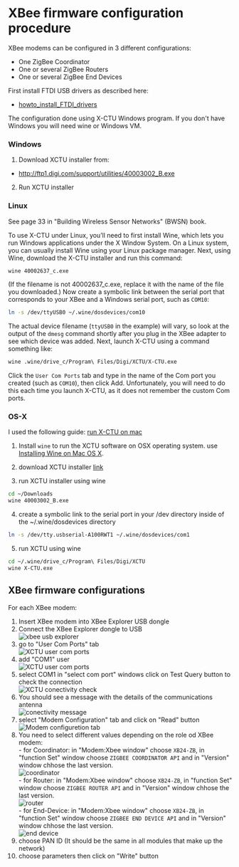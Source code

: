 # XBee firmware configuration procedure

XBee modems can be configured in 3 different configurations:
- One ZigBee Coordinator
- One or several ZigBee Routers
- One or several ZigBee End Devices

First install FTDI USB drivers as described here:
- [howto_install_FTDI_drivers](https://github.com/zadata/mqtt-sn-arduino/blob/master/doc/howto_install_FTDI_drivers.md)

The configuration done using X-CTU Windows program.
If you don't have Windows you will need wine or Windows VM.

### Windows

1. Download XCTU installer from:
- http://ftp1.digi.com/support/utilities/40003002_B.exe
2. Run XCTU installer


### Linux

See page 33 in "Building Wireless Sensor Networks" (BWSN) book.

To use X-CTU under Linux, you’ll need to first install Wine, which lets you run Windows applications 
under the X Window System. On a Linux system, you can usually install Wine using your Linux package manager.
Next, using Wine, download the X-CTU installer and run this command:

``` bash
wine 40002637_c.exe
```

(If the filename is not 40002637_c.exe, replace it with the name of the file you downloaded.)
Now create a symbolic link between the serial port that corresponds to your XBee and a Windows serial port, 
such as `COM10`:

``` bash
ln -s /dev/ttyUSB0 ~/.wine/dosdevices/com10
```

The actual device filename (`ttyUSB0` in the example) will vary, so look at the output of the `dmesg` command shortly after you plug in the XBee adapter to see which device was added.
Next, launch X-CTU using a command something like:

``` bash
wine .wine/drive_c/Program\ Files/Digi/XCTU/X-CTU.exe
```

Click the `User Com Ports` tab and type in the name of the Com port you created (such as `COM10`), then click Add. Unfortunately, you will need to do this each time you launch X-CTU, as it does not remember the custom Com ports.


### OS-X
I used the following guide:
[run X-CTU on mac](http://sentman.com/users/james/weblog/bd1c5)

1. Install `wine` to run the XCTU software on OSX operating system. 
use [Installing Wine on Mac OS X](http://www.davidbaumgold.com/tutorials/wine-mac).

2. download XCTU installer [link](http://ftp1.digi.com/support/utilities/40003002_B.exe)

3. run XCTU installer using wine
``` bash
cd ~/Downloads
wine 40003002_B.exe
```

4. create a symbolic link to the serial port in your /dev directory inside of the ~/.wine/dosdevices directory
``` bash
ln -s /dev/tty.usbserial-A100RWT1 ~/.wine/dosdevices/com1
```

5. run XCTU using wine
``` bash
cd ~/.wine/drive_c/Program\ Files/Digi/XCTU
wine X-CTU.exe
```


## XBee firmware configurations

For each XBee modem:  
  1. Insert XBee modem into XBee Explorer USB dongle  
  2. Connect the XBee Explorer dongle to USB  
![xbee usb explorer](https://github.com/zadata/mqtt-sn-arduino/raw/master/doc/images/XCTU_screen_shots/XBEE_USB_EXPLORERE.png "todo")  
  3. go to "User Com Ports" tab  
![XCTU user com ports](https://github.com/zadata/mqtt-sn-arduino/raw/master/doc/images/XCTU_screen_shots/XCTU-1.png "todo")  
  4. add "COM1" user  
![XCTU user com ports](https://github.com/zadata/mqtt-sn-arduino/raw/master/doc/images/XCTU_screen_shots/XCTU-2.png "todo")  
  5. select COM1 in "select com port" windows click on Test Query button to check the connection  
![XCTU conectivity check](https://github.com/zadata/mqtt-sn-arduino/raw/master/doc/images/XCTU_screen_shots/XCTU-3.png "todo")  
  6. You should see a message with the details of the communications antenna  
![conectivity message](https://github.com/zadata/mqtt-sn-arduino/raw/master/doc/images/XCTU_screen_shots/XCTU-4.png "todo")    
  7. select "Modem Configuration" tab and click on "Read" button  
![Modem configuretion tab](https://github.com/zadata/mqtt-sn-arduino/raw/master/doc/images/XCTU_screen_shots/XCTU-5.png "todo")  
  8. You need to select different values depending on the role od XBee modem:  
    - for Coordinator: in "Modem:Xbee window" choose `XB24-ZB`, in "function Set" window choose `ZIGBEE COORDINATOR API` and in "Version" window chhose the last version.  
    ![coordinator](https://github.com/zadata/mqtt-sn-arduino/raw/master/doc/images/XCTU_screen_shots/XCTU-6.png "todo")  
    - for Router: in "Modem:Xbee window" choose `XB24-ZB`, in "function Set" window choose `ZIGBEE ROUTER API` and in "Version" window chhose the last version.  
    ![router](https://github.com/zadata/mqtt-sn-arduino/raw/master/doc/images/XCTU_screen_shots/XCTU-7.png "todo")  
    - for End-Device: in "Modem:Xbee window" choose `XB24-ZB`, in "function Set" window choose `ZIGBEE END DEVICE API` and in "Version" window chhose the last version.  
    ![end device](https://github.com/zadata/mqtt-sn-arduino/raw/master/doc/images/XCTU_screen_shots/XCTU-8.png "todo")  
  9. choose PAN ID (It should be the same in all modules that make up the network)  
  10. choose parameters then click on "Write" button  


